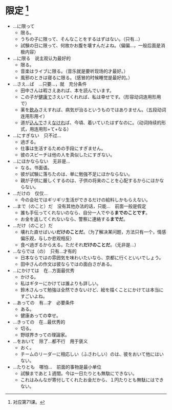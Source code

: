 # 限定 [^title]

- ...に限って　
  - 限る。
  - うちの子に限って、そんなことをするはずはない。（只有...）
  - 試験の日に限って、何故かお腹を壊すんだよね。（偏偏...，一般后面是消极内容）
- ...に限る　说主观认为最好的
  - 限る。
  - 音楽はライブに限る。（音乐就是要听现场的才最好。）
  - 風邪のときは寝るに限る。（感冒的时候睡觉是最好的。）
- ...さえ...ば　...只要...，就　充分条件
  - 田中さんは暇さえあれば、本を読んでいます。
  - この子が<u>健康で</u>さえいてくれれば、私は幸せです。（形容动词连用形用で）
  - 薬を<u>飲み</u>さえすれば、病気が治るというものではありません。（五段动词连用形用イ）
  - 道が<u>込んで</u>さえ<u>なけれ</u>ば、今頃、着いていたはずなのに。（动词持续的形式，用连用形+て+なる）
- ...にすぎない　只不过...
  - 過ぎる。
  - 仕事は生活するための手段にすぎません。
  - 彼のスピーチは他の人を真似したにすぎない。
- ...にほかならない　无非是...
  - なる。书面语。
  - 彼が試験に落ちたのは、単に勉強不足にほかならない。
  - 親が子供に厳しくするのは、子供の将来のことを心配するからにほかならない。
- ...だけの　仅仅...
  - 今の会社ではギリギリ生活ができるだけの給料しかもらえない。
- ...まで（のこと）だ　没有其他办法的话，只能...　前面一般是假定
  - 誰も手伝ってくれないのなら、自分一人でやる**までのことです**。
  - お金を返してくれないなら、警察に連絡する**までだ**。
- ...だけ（のこと）だ　
  - 壊れた直せばいい**だけのことだ**。（为了解决某问题，方法只有一个，情感偏乐观，与しか悲观相反）
  - 食べ過ぎるから太る。ただそれ**だけのことだ**。（无非是...）
- ...ならでは（の）　只有...才有的
  - 日本ならではの雰囲気を味わいたいなら、京都に行くといいでしょう。
  - 田中さんの作文は彼ならではの面白さがある。
- ...にかけては　在...方面最优秀
  - かける。
  - 私はギターにかけては誰よりも詳しい。
  - 鈴木さんって勉強は全然できないけど、絵を描くことにかけては本当にすごいよね。
- ...あっての　有...才　必要条件
  - ある。
  - 健康あっての幸せ。
- ...きっての　在...最优秀的
  - 切る。
  - 野球界きっての理論家。
- ...をおいて　除了...都不行　用于褒义
  - おく。
  - チームのリーダーに相応しい（ふさわしい）のは、彼をおいて他にはいない。
- ...たりとも　哪怕...　前面的事物是最小单位
  - 試験まであと１週間。今は一日たりとも無駄にできない。
  - これはみんなが寄付してくれたお金だから、１円たりとも無駄にはできない。


[^title]: 对应第71课。




